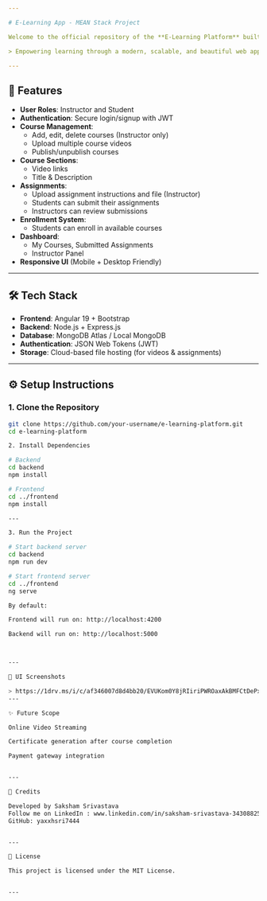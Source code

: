 ```yaml
---

# E-Learning App - MEAN Stack Project

Welcome to the official repository of the **E-Learning Platform** built with **MongoDB, Express.js, Angular, Node.js**!

> Empowering learning through a modern, scalable, and beautiful web application.

---
```


## 🚀 Features

- **User Roles**: Instructor and Student
- **Authentication**: Secure login/signup with JWT
- **Course Management**:
  - Add, edit, delete courses (Instructor only)
  - Upload multiple course videos
  - Publish/unpublish courses
- **Course Sections**:
  - Video links
  - Title & Description
- **Assignments**:
  - Upload assignment instructions and file (Instructor)
  - Students can submit their assignments
  - Instructors can review submissions
- **Enrollment System**:
  - Students can enroll in available courses
- **Dashboard**:
  - My Courses, Submitted Assignments
  - Instructor Panel
- **Responsive UI** (Mobile + Desktop Friendly)

---

## 🛠️ Tech Stack

- **Frontend**: Angular 19 + Bootstrap
- **Backend**: Node.js + Express.js
- **Database**: MongoDB Atlas / Local MongoDB
- **Authentication**: JSON Web Tokens (JWT)
- **Storage**: Cloud-based file hosting (for videos & assignments)

---

## ⚙️ Setup Instructions

### 1. Clone the Repository

```bash
git clone https://github.com/your-username/e-learning-platform.git
cd e-learning-platform

2. Install Dependencies

# Backend
cd backend
npm install

# Frontend
cd ../frontend
npm install

---

3. Run the Project

# Start backend server
cd backend
npm run dev

# Start frontend server
cd ../frontend
ng serve

By default:

Frontend will run on: http://localhost:4200

Backend will run on: http://localhost:5000



---

🎨 UI Screenshots

> https://1drv.ms/i/c/af346007d8d4bb20/EVUKom0Y8jRIiriPWROaxAkBMFCtDePxc4UMTqZmvutxMQ?e=VICYdW
---

✨ Future Scope

Online Video Streaming

Certificate generation after course completion

Payment gateway integration


---

🙏 Credits

Developed by Saksham Srivastava
Follow me on LinkedIn : www.linkedin.com/in/saksham-srivastava-343088255
GitHub: yaxxhsri7444


---

📜 License

This project is licensed under the MIT License.


---

